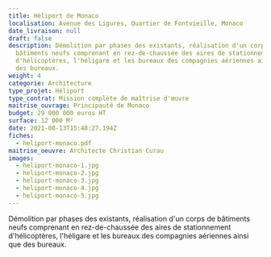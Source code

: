```yaml
---
title: Héliport de Monaco
localisation: Avenue des Ligures, Quartier de Fontvieille, Monaco
date_livraison: null
draft: false
description: Démolition par phases des existants, réalisation d'un corps de
  bâtiments neufs comprenant en rez-de-chaussée des aires de stationnement
  d'hélicoptères, l'héligare et les bureaux des compagnies aériennes ainsi que
  des bureaux.
weight: 4
categorie: Architecture
type_projet: Héliport
type_contrat: Mission complète de maîtrise d'œuvre
maitrise_ouvrage: Principauté de Monaco
budget: 29 000 000 euros HT
surface: 12 000 M²
date: 2021-08-13T15:48:27.194Z
fiches:
  - heliport-monaco.pdf
maitrise_oeuvre: Architecte Christian Curau
images:
  - heliport-monaco-1.jpg
  - heliport-monaco-2.jpg
  - heliport-monaco-3.jpg
  - heliport-monaco-4.jpg
  - heliport-monaco-5.jpg
---
```

Démolition par phases des existants, réalisation d'un corps de bâtiments neufs comprenant en rez-de-chaussée des aires de stationnement d'hélicoptères, l'héligare et les bureaux des compagnies aériennes ainsi que des bureaux.
